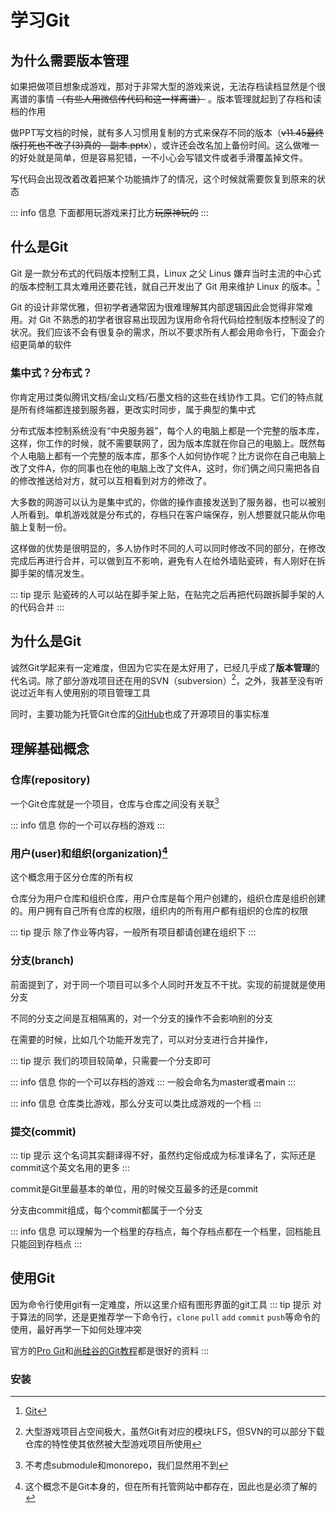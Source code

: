 # 学习Git
## 为什么需要版本管理
如果把做项目想象成游戏，那对于非常大型的游戏来说，无法存档读档显然是个很离谱的事情 ~~（有些人用微信传代码和这一样离谱）~~ 。版本管理就起到了存档和读档的作用

做PPT写文档的时候，就有多人习惯用复制的方式来保存不同的版本（~~v11.45最终版打死也不改了(3)真的 - 副本.pptx~~），或许还会改名加上备份时间。这么做唯一的好处就是简单，但是容易犯错，一不小心会写错文件或者手滑覆盖掉文件。

写代码会出现改着改着把某个功能搞炸了的情况，这个时候就需要恢复到原来的状态

::: info 信息
下面都用玩游戏来打比方~~玩原神玩的~~
:::

## 什么是Git
Git 是一款分布式的代码版本控制工具，Linux 之父 Linus 嫌弃当时主流的中心式的版本控制工具太难用还要花钱，就自己开发出了 Git 用来维护 Linux 的版本。[^1]

Git 的设计非常优雅，但初学者通常因为很难理解其内部逻辑因此会觉得非常难用。对 Git 不熟悉的初学者很容易出现因为误用命令将代码给控制版本控制没了的状况。我们应该不会有很复杂的需求，所以不要求所有人都会用命令行，下面会介绍更简单的软件

### 集中式？分布式？
你肯定用过类似腾讯文档/金山文档/石墨文档的这些在线协作工具。它们的特点就是所有终端都连接到服务器，更改实时同步，属于典型的集中式

分布式版本控制系统没有“中央服务器”，每个人的电脑上都是一个完整的版本库，这样，你工作的时候，就不需要联网了，因为版本库就在你自己的电脑上。既然每个人电脑上都有一个完整的版本库，那多个人如何协作呢？比方说你在自己电脑上改了文件A，你的同事也在他的电脑上改了文件A，这时，你们俩之间只需把各自的修改推送给对方，就可以互相看到对方的修改了。

大多数的网游可以认为是集中式的，你做的操作直接发送到了服务器，也可以被别人所看到。单机游戏就是分布式的，存档只在客户端保存，别人想要就只能从你电脑上复制一份。

这样做的优势是很明显的，多人协作时不同的人可以同时修改不同的部分，在修改完成后再进行合并，可以做到互不影响，避免有人在给外墙贴瓷砖，有人刚好在拆脚手架的情况发生。

::: tip 提示
贴瓷砖的人可以站在脚手架上贴，在贴完之后再把代码跟拆脚手架的人的代码合并
:::

## 为什么是Git
诚然Git学起来有一定难度，但因为它实在是太好用了，已经几乎成了**版本管理**的代名词。除了部分游戏项目还在用的SVN（subversion）[^2]，之外，我甚至没有听说过近年有人使用别的项目管理工具

同时，主要功能为托管Git仓库的[GitHub](https://github.com)也成了开源项目的事实标准

## 理解基础概念
### 仓库(repository)
一个Git仓库就是一个项目，仓库与仓库之间没有关联[^3]

::: info 信息
你的一个可以存档的游戏
:::

### 用户(user)和组织(organization)[^4]
这个概念用于区分仓库的所有权

仓库分为用户仓库和组织仓库，用户仓库是每个用户创建的，组织仓库是组织创建的。用户拥有自己所有仓库的权限，组织内的所有用户都有组织的仓库的权限

::: tip 提示
除了作业等内容，一般所有项目都请创建在组织下
:::

### 分支(branch)
前面提到了，对于同一个项目可以多个人同时开发互不干扰。实现的前提就是使用分支  

不同的分支之间是互相隔离的，对一个分支的操作不会影响别的分支

在需要的时候，比如几个功能开发完了，可以对分支进行合并操作，

::: tip 提示
我们的项目较简单，只需要一个分支即可

::: info 信息
你的一个可以存档的游戏
:::
一般会命名为master或者main
:::

::: info 信息
仓库类比游戏，那么分支可以类比成游戏的一个档
:::

### 提交(commit)
::: tip 提示
这个名词其实翻译得不好，虽然约定俗成成为标准译名了，实际还是commit这个英文名用的更多
:::

commit是Git里最基本的单位，用的时候交互最多的还是commit

分支由commit组成，每个commit都属于一个分支

::: info 信息
可以理解为一个档里的存档点，每个存档点都在一个档里，回档能且只能回到存档点
:::

## 使用Git
因为命令行使用git有一定难度，所以这里介绍有图形界面的git工具
::: tip 提示
对于算法的同学，还是更推荐学一下命令行，`clone`  `pull`  `add`  `commit`  `push`等命令的使用，最好再学一下如何处理冲突

官方的[Pro Git](https://git-scm.com/book/zh/v2/)和[尚硅谷的Git教程](https://www.bilibili.com/video/BV1vy4y1s7k6/)都是很好的资料
:::

### 安装


[^1]: [Git](https://en.wikipedia.org/wiki/Git)
[^2]: 大型游戏项目占空间极大，虽然Git有对应的模块LFS，但SVN的可以部分下载仓库的特性使其依然被大型游戏项目所使用
[^3]: 不考虑submodule和monorepo，我们显然用不到
[^4]: 这个概念不是Git本身的，但在所有托管网站中都存在，因此也是必须了解的